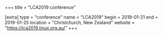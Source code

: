 +++
title = "LCA2019 conference"

[extra]
type = "conference"
name = "LCA2019"
begin = 2019-01-21
end = 2019-01-25
location = "Christchurch, New Zealand"
website = "https://lca2019.linux.org.au/"
+++
